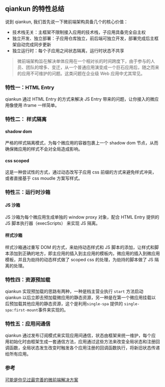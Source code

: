 ## qiankun 的特性总结

说到 qiankun, 我们首先说一下微前端架构具备几个的核心价值：

- 技术栈无关：主框架不限制接入应用的技术栈，子应用具备完全自主权
- 独立开发、独立部署：子应用仓库独立，前后端可独立开发，部署完成后主框架自动完成同步更新
- 独立运行时：每个子应用之间状态隔离，运行时状态不共享

> 微前端架构旨在解决单体应用在一个相对长的时间跨度下，由于参与的人员、团队的增多、变迁，从一个普通应用演变成一个巨石应用后，随之而来的应用不可维护的问题。这类问题在企业级 Web 应用中尤其常见。

### 特性一：HTML Entry

qiankun 通过 HTML Entry 的方式来解决 JS Entry 带来的问题，让你接入的微应用像使用 iframe 一样简单。

### 特性二： 样式隔离

#### shadow dom

严格的样式隔离模式，为每个微应用的容器包裹上一个 shadow dom 节点，从而确保微应用的样式不会对全局造成影响。

#### css scoped

这是一种尝试性的方式，通过动态改写子应用 css 前缀的方式来避免样式冲突，或者直接基于 css moudle 方案写样式。

### 特性三：运行时沙箱

#### JS 沙箱

JS 沙箱为每个微应用生成单独的 window proxy 对象，配合 HTML Entry 提供的 JS 脚本执行器（execScripts） 来实现 JS 隔离。

#### 样式沙箱

样式沙箱通过重写 DOM 的方式，来劫持动态样式和 JS 脚本的添加，让样式和脚本添加到正确的地方，即主应用的插入到主应用的模板内，微应用的插入到微应用模板，并且为劫持的动态样式做了 scoped css 的处理，为劫持的脚本做了 JS 隔离的处理。

### 特性四：资源预加载

qiankun 实现预加载的思路有两种，一种是档主营业执行 `start` 方法启动 qiankun 以后立即去预加载微应用的静态资源，另一种是在第一个微应用挂载以后预加载其他应用的静态资源，这个是利用`single-spa` 提供的 `single-spa:first-mount`事件来实现的。

### 特性五：应用间通信

qiankun 通过发布订阅模式来实现应用间通信，状态由框架来统一维护，每个应用初始化时由框架生成一套通信方法，应用通过这些方法来改变全局状态和注册回调函数，全局状态发生改变时触发各个应用注册的回调函数执行，将新旧状态传递给所有应用。

### 参考

[可能是你见过最完善的微前端解决方案](https://zhuanlan.zhihu.com/p/78362028)
